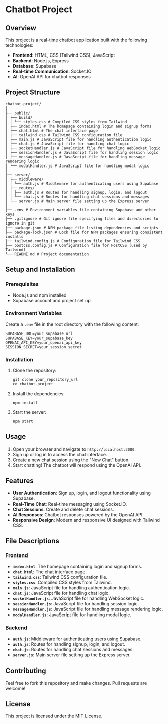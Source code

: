 # Chatbot Project

## Overview

This project is a real-time chatbot application built with the following technologies:
- **Frontend**: HTML, CSS (Tailwind CSS), JavaScript
- **Backend**: Node.js, Express
- **Database**: Supabase
- **Real-time Communication**: Socket.IO
- **AI**: OpenAI API for chatbot responses

## Project Structure
```
chatbot-project/
│
├── public/
│ ├── build/
│ │ └── styles.css # Compiled CSS styles from Tailwind
│ ├── index.html # The homepage containing login and signup forms
│ ├── chat.html # The chat interface page
│ ├── tailwind.css # Tailwind CSS configuration file
│ ├── main.js # JavaScript file for handling authentication logic
│ ├── chat.js # JavaScript file for handling chat logic
│ ├── socketHandler.js # JavaScript file for handling WebSocket logic
│ ├── sessionHandler.js # JavaScript file for handling session logic
│ ├── messageHandler.js # JavaScript file for handling message rendering logic
│ └── modalHandler.js # JavaScript file for handling modal logic
│
├── server/
│ ├── middleware/
│ │ └── auth.js # Middleware for authenticating users using Supabase
│ ├── routes/
│ │ ├── auth.js # Routes for handling signup, login, and logout
│ │ └── chat.js # Routes for handling chat sessions and messages
│ └── server.js # Main server file setting up the Express server
│
├── .env # Environment variables file containing Supabase and other keys
├── .gitignore # Git ignore file specifying files and directories to ignore in git
├── package.json # NPM package file listing dependencies and scripts
├── package-lock.json # Lock file for NPM packages ensuring consistent installs
├── tailwind.config.js # Configuration file for Tailwind CSS
├── postcss.config.js # Configuration file for PostCSS (used by Tailwind)
└── README.md # Project documentation
```

## Setup and Installation

### Prerequisites

- Node.js and npm installed
- Supabase account and project set up

### Environment Variables

Create a `.env` file in the root directory with the following content:
```
SUPABASE_URL=your_supabase_url
SUPABASE_KEY=your_supabase_key
OPENAI_API_KEY=your_openai_api_key
SESSION_SECRET=your_session_secret
```

### Installation

1. Clone the repository:
    ```
    git clone your_repository_url
    cd chatbot-project
    ```

2. Install the dependencies:
    ```
    npm install
    ```

3. Start the server:
    ```
    npm start
    ```

## Usage

1. Open your browser and navigate to `http://localhost:3000`.
2. Sign up or log in to access the chat interface.
3. Create a new chat session using the "New Chat" button.
4. Start chatting! The chatbot will respond using the OpenAI API.

## Features

- **User Authentication**: Sign up, login, and logout functionality using Supabase.
- **Real-Time Chat**: Real-time messaging using Socket.IO.
- **Chat Sessions**: Create and delete chat sessions.
- **AI Responses**: Chatbot responses powered by the OpenAI API.
- **Responsive Design**: Modern and responsive UI designed with Tailwind CSS.

## File Descriptions

### Frontend

- **`index.html`**: The homepage containing login and signup forms.
- **`chat.html`**: The chat interface page.
- **`tailwind.css`**: Tailwind CSS configuration file.
- **`styles.css`**: Compiled CSS styles from Tailwind.
- **`main.js`**: JavaScript file for handling authentication logic.
- **`chat.js`**: JavaScript file for handling chat logic.
- **`socketHandler.js`**: JavaScript file for handling WebSocket logic.
- **`sessionHandler.js`**: JavaScript file for handling session logic.
- **`messageHandler.js`**: JavaScript file for handling message rendering logic.
- **`modalHandler.js`**: JavaScript file for handling modal logic.

### Backend

- **`auth.js`**: Middleware for authenticating users using Supabase.
- **`auth.js`**: Routes for handling signup, login, and logout.
- **`chat.js`**: Routes for handling chat sessions and messages.
- **`server.js`**: Main server file setting up the Express server.

## Contributing

Feel free to fork this repository and make changes. Pull requests are welcome!

## License

This project is licensed under the MIT License.